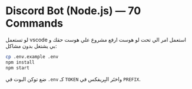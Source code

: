 # Discord Bot (Node.js) — 70 Commands

 لو تستعمل vscode استعمل امر الي تحت لو هوست ارفع مشروع علي هوست حقك و بي يشتغل بدون مشاكل:

```bash
cp .env.example .env
npm install
npm start
```

ضع توكن البوت في `.env` كـ `TOKEN` واختَر البِريفكس في `PREFIX`.
